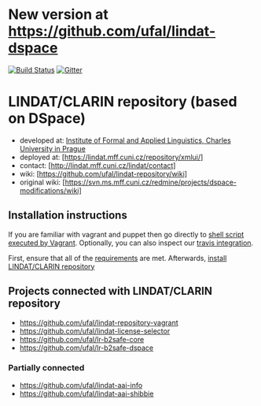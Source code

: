 # New version at https://github.com/ufal/lindat-dspace


[![Build Status](https://travis-ci.org/ufal/lindat-repository.svg?branch=master)](https://travis-ci.org/ufal/lindat-repository)
[![Gitter](https://badges.gitter.im/Join%20Chat.svg)](https://gitter.im/ufal/lindat-repository?utm_source=badge&utm_medium=badge&utm_campaign=pr-badge)

# LINDAT/CLARIN repository (based on DSpace)

* developed at: [Institute of Formal and Applied Linguistics, Charles University in Prague](http://ufal.mff.cuni.cz/)
* deployed at: [https://lindat.mff.cuni.cz/repository/xmlui/]
* contact: [http://lindat.mff.cuni.cz/lindat/contact]
* wiki: [https://github.com/ufal/lindat-repository/wiki]
* original wiki: [https://svn.ms.mff.cuni.cz/redmine/projects/dspace-modifications/wiki]



## Installation instructions

If you are familiar with vagrant and puppet then go directly to
[shell script executed by Vagrant](https://github.com/ufal/lindat-repository-vagrant/blob/master/Projects/setup.lindat.sh).
Optionally, you can also inspect our [travis integration](https://github.com/ufal/lindat-repository/blob/master/.travis.yml).

First, ensure that all of the [requirements](https://github.com/ufal/lindat-repository/wiki/Installation----Prerequisites) are met.
Afterwards, [install LINDAT/CLARIN repository](https://github.com/ufal/lindat-repository/wiki/Installation)


## Projects connected with LINDAT/CLARIN repository

* https://github.com/ufal/lindat-repository-vagrant
* https://github.com/ufal/lindat-license-selector
* https://github.com/ufal/lr-b2safe-core
* https://github.com/ufal/lr-b2safe-dspace

### Partially connected

* https://github.com/ufal/lindat-aai-info
* https://github.com/ufal/lindat-aai-shibbie
